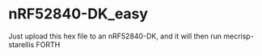 # nRF52840-DK_easy
Just upload this hex file to an nRF52840-DK, and it will then run mecrisp-starellis FORTH

